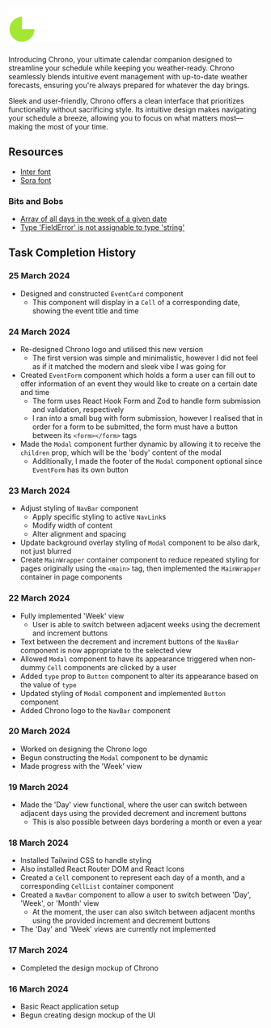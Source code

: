 # <img src='./logo-lg.png' alt='Chrono logo' width='300'/>

Introducing Chrono, your ultimate calendar companion designed to streamline your schedule while keeping you weather-ready. Chrono seamlessly blends intuitive event management with up-to-date weather forecasts, ensuring you're always prepared for whatever the day brings.

Sleek and user-friendly, Chrono offers a clean interface that prioritizes functionality without sacrificing style. Its intuitive design makes navigating your schedule a breeze, allowing you to focus on what matters most—making the most of your time.

## Resources

- [Inter font](https://fonts.google.com/specimen/Inter)
- [Sora font](https://fonts.google.com/specimen/Sora)

### Bits and Bobs

- [Array of all days in the week of a given date](https://stackoverflow.com/questions/71179131/how-do-i-get-an-array-of-all-days-in-the-week-given-the-current-date-in-javascri)
- [Type 'FieldError' is not assignable to type 'string'](https://github.com/orgs/react-hook-form/discussions/8915)

## Task Completion History

### 25 March 2024

- Designed and constructed `EventCard` component
  - This component will display in a `Cell` of a corresponding date, showing the event title and time

### 24 March 2024

- Re-designed Chrono logo and utilised this new version
  - The first version was simple and minimalistic, however I did not feel as if it matched the modern and sleek vibe I was going for
- Created `EventForm` component which holds a form a user can fill out to offer information of an event they would like to create on a certain date and time
  - The form uses React Hook Form and Zod to handle form submission and validation, respectively
  - I ran into a small bug with form submission, however I realised that in order for a form to be submitted, the form must have a button between its `<form></form>` tags
- Made the `Modal` component further dynamic by allowing it to receive the `children` prop, which will be the 'body' content of the modal
  - Additionally, I made the footer of the `Modal` component optional since `EventForm` has its own button

### 23 March 2024

- Adjust styling of `NavBar` component
  - Apply specific styling to active `NavLink`s
  - Modify width of content
  - Alter alignment and spacing
- Update background overlay styling of `Modal` component to be also dark, not just blurred
- Create `MainWrapper` container component to reduce repeated styling for pages originally using the `<main>` tag, then implemented the `MainWrapper` container in page components

### 22 March 2024

- Fully implemented 'Week' view
  - User is able to switch between adjacent weeks using the decrement and increment buttons
- Text between the decrement and increment buttons of the `NavBar` component is now appropriate to the selected view
- Allowed `Modal` component to have its appearance triggered when non-dummy `Cell` components are clicked by a user
- Added `type` prop to `Button` component to alter its appearance based on the value of `type`
- Updated styling of `Modal` component and implemented `Button` component
- Added Chrono logo to the `NavBar` component

### 20 March 2024

- Worked on designing the Chrono logo
- Begun constructing the `Modal` component to be dynamic
- Made progress with the 'Week' view

### 19 March 2024

- Made the 'Day' view functional, where the user can switch between adjacent days using the provided decrement and increment buttons
  - This is also possible between days bordering a month or even a year

### 18 March 2024

- Installed Tailwind CSS to handle styling
- Also installed React Router DOM and React Icons
- Created a `Cell` component to represent each day of a month, and a corresponding `CellList` container component
- Created a `NavBar` component to allow a user to switch between 'Day', 'Week', or 'Month' view
  - At the moment, the user can also switch between adjacent months using the provided increment and decrement buttons
- The 'Day' and 'Week' views are currently not implemented

### 17 March 2024

- Completed the design mockup of Chrono

### 16 March 2024

- Basic React application setup
- Begun creating design mockup of the UI
